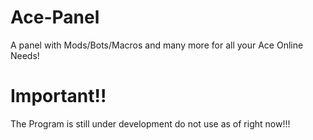 # Ace-Panel
A panel with Mods/Bots/Macros and many more for all your Ace Online Needs!

# Important!!
The Program is still under development do not use as of right now!!! 
